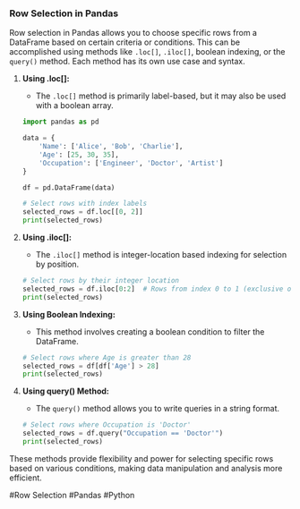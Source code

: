 ### Row Selection in Pandas

Row selection in Pandas allows you to choose specific rows from a DataFrame based on certain criteria or conditions. This can be accomplished using methods like `.loc[]`, `.iloc[]`, boolean indexing, or the `query()` method. Each method has its own use case and syntax.

1. **Using .loc[]:**
   - The `.loc[]` method is primarily label-based, but it may also be used with a boolean array.
   
   ```python
   import pandas as pd

   data = {
       'Name': ['Alice', 'Bob', 'Charlie'],
       'Age': [25, 30, 35],
       'Occupation': ['Engineer', 'Doctor', 'Artist']
   }

   df = pd.DataFrame(data)

   # Select rows with index labels
   selected_rows = df.loc[[0, 2]]
   print(selected_rows)
   ```

2. **Using .iloc[]:**
   - The `.iloc[]` method is integer-location based indexing for selection by position.
   
   ```python
   # Select rows by their integer location
   selected_rows = df.iloc[0:2]  # Rows from index 0 to 1 (exclusive of 2)
   print(selected_rows)
   ```

3. **Using Boolean Indexing:**
   - This method involves creating a boolean condition to filter the DataFrame.
   
   ```python
   # Select rows where Age is greater than 28
   selected_rows = df[df['Age'] > 28]
   print(selected_rows)
   ```

4. **Using query() Method:**
   - The `query()` method allows you to write queries in a string format.
   
   ```python
   # Select rows where Occupation is 'Doctor'
   selected_rows = df.query("Occupation == 'Doctor'")
   print(selected_rows)
   ```

These methods provide flexibility and power for selecting specific rows based on various conditions, making data manipulation and analysis more efficient.

#Row Selection #Pandas #Python